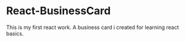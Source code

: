 # React-BusinessCard
 This is my first react work. A business card i created for learning react basics.
